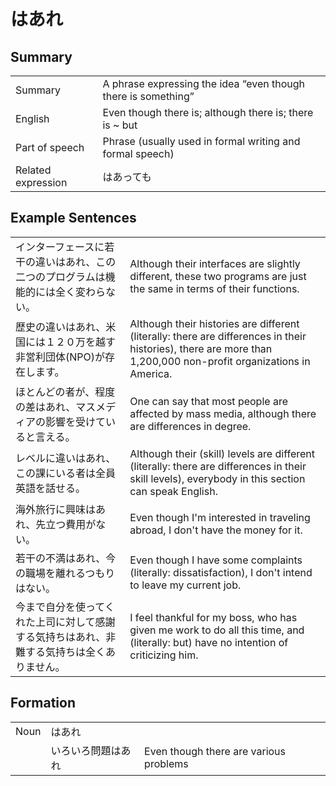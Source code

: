 # はあれ

## Summary

<table><tr>   <td>Summary</td>   <td>A phrase expressing the idea “even though there is something”</td></tr><tr>   <td>English</td>   <td>Even though there is; although there is; there is ~ but</td></tr><tr>   <td>Part of speech</td>   <td>Phrase (usually used in formal writing and formal speech)</td></tr><tr>   <td>Related expression</td>   <td>はあっても</td></tr></table>

## Example Sentences

<table><tr>   <td>インターフェースに若干の違いはあれ、この二つのプログラムは機能的には全く変わらない。</td>   <td>Although their interfaces are slightly different, these two programs are just the same in terms of their functions.</td></tr><tr>   <td>歴史の違いはあれ、米国には１２０万を越す非営利団体(NPO)が存在します。</td>   <td>Although their histories are different (literally: there are differences in their histories), there are more than 1,200,000 non-profit organizations in America.</td></tr><tr>   <td>ほとんどの者が、程度の差はあれ、マスメディアの影響を受けていると言える。</td>   <td>One can say that most people are affected by mass media, although there are differences in degree.</td></tr><tr>   <td>レベルに違いはあれ、この課にいる者は全員英語を話せる。</td>   <td>Although their (skill) levels are different (literally: there are differences in their skill levels), everybody in this section can speak English.</td></tr><tr>   <td>海外旅行に興味はあれ、先立つ費用がない。</td>   <td>Even though I'm interested in traveling abroad, I don't have the money for it.</td></tr><tr>   <td>若干の不満はあれ、今の職場を離れるつもりはない。</td>   <td>Even though I have some complaints (literally: dissatisfaction), I don't intend to leave my current job.</td></tr><tr>   <td>今まで自分を使ってくれた上司に対して感謝する気持ちはあれ、非難する気持ちは全くありません。</td>   <td>I feel thankful for my boss, who has given me work to do all this time, and (literally: but) have no intention of criticizing him.</td></tr></table>

## Formation

<table class="table"><tbody><tr class="tr head"><td class="td"><span class="bold">Noun</span></td><td class="td"><span class="concept">はあれ</span></td><td class="td"></td></tr><tr class="tr"><td class="td"></td><td class="td"><span>いろいろ問題</span><span class="concept">はあれ</span></td><td class="td"><span>Even though there are various problems</span></td></tr></tbody></table>

